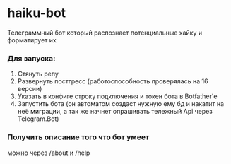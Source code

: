 # haiku-bot
Телеграммный бот который распознает потенциальные хайку и форматирует их

### Для запуска:
1. Стянуть репу
2. Развернуть постгресс (работоспособность проверялась на 16 версии)
3. Указать в конфиге строку подключения и токен бота в Botfather'е
4. Запустить бота (он автоматом создаст нужную ему бд и накатит на неё миграции, а так же начнет опрашивать тележный Api через Telegram.Bot)

### Получить описание того что бот умеет
 можно через /about и /help
